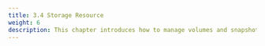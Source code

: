 ```yaml
---
title: 3.4 Storage Resource
weight: 6
description: This chapter introduces how to manage volumes and snapshots
---
```



